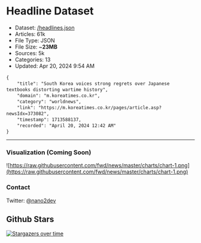 # Headline Dataset

- Dataset: [/headlines.json](https://raw.githubusercontent.com/fwd/news/master/headlines.json) 
- Articles: 61k
- File Type: JSON
- File Size: ~**23MB**
- Sources: 5k
- Categories: 13
- Updated: Apr 20, 2024 9:54 AM

```
{
    "title": "South Korea voices strong regrets over Japanese textbooks distorting wartime history",
    "domain": "m.koreatimes.co.kr",
    "category": "worldnews",
    "link": "https://m.koreatimes.co.kr/pages/article.asp?newsIdx=373082",
    "timestamp": 1713588137,
    "recorded": "April 20, 2024 12:42 AM"
}
```

---

### Visualization (Coming Soon)

![https://raw.githubusercontent.com/fwd/news/master/charts/chart-1.png](https://raw.githubusercontent.com/fwd/news/master/charts/chart-1.png)

### Contact 

Twitter: [@nano2dev](https://twitter.com/nano2dev)

## Github Stars

[![Stargazers over time](https://starchart.cc/fwd/news.svg)](https://starchart.cc/fwd/news)
